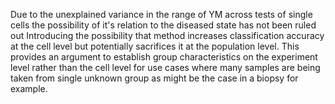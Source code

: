 
Due to the unexplained variance in the range of YM across tests of single cells the possibility of it's relation to the diseased state has not been ruled out Introducing the possibility that method increases classification accuracy at the cell level but potentially sacrifices it at the population level. This provides an argument to establish group characteristics on the experiment level rather than the cell level for use cases where many samples are being taken from single unknown group as might be the case in a biopsy for example.